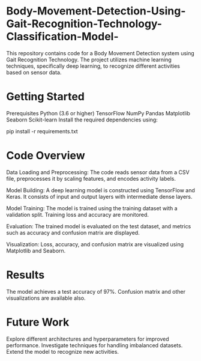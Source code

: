 # Body-Movement-Detection-Using-Gait-Recognition-Technology-Classification-Model-
This repository contains code for a Body Movement Detection system using Gait Recognition Technology. The project utilizes machine learning techniques, specifically deep learning, to recognize different activities based on sensor data.

# Getting Started
Prerequisites
Python (3.6 or higher)
TensorFlow
NumPy
Pandas
Matplotlib
Seaborn
Scikit-learn
Install the required dependencies using:

pip install -r requirements.txt
# Code Overview
Data Loading and Preprocessing: The code reads sensor data from a CSV file, preprocesses it by scaling features, and encodes activity labels.

Model Building: A deep learning model is constructed using TensorFlow and Keras. It consists of input and output layers with intermediate dense layers.

Model Training: The model is trained using the training dataset with a validation split. Training loss and accuracy are monitored.

Evaluation: The trained model is evaluated on the test dataset, and metrics such as accuracy and confusion matrix are displayed.

Visualization: Loss, accuracy, and confusion matrix are visualized using Matplotlib and Seaborn.

# Results
The model achieves a test accuracy of 97%. Confusion matrix and other visualizations are available also.

# Future Work
Explore different architectures and hyperparameters for improved performance.
Investigate techniques for handling imbalanced datasets.
Extend the model to recognize new activities.
